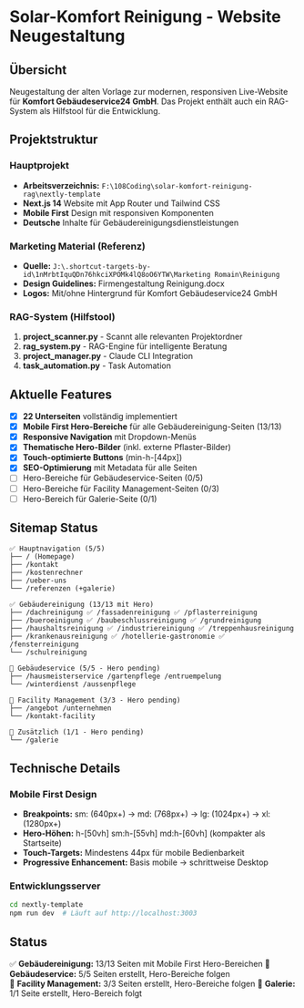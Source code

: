 # Solar-Komfort Reinigung - Website Neugestaltung

## Übersicht
Neugestaltung der alten Vorlage zur modernen, responsiven Live-Website für **Komfort Gebäudeservice24 GmbH**. 
Das Projekt enthält auch ein RAG-System als Hilfstool für die Entwicklung.

## Projektstruktur

### Hauptprojekt
- **Arbeitsverzeichnis:** `F:\108Coding\solar-komfort-reinigung-rag\nextly-template`
- **Next.js 14** Website mit App Router und Tailwind CSS
- **Mobile First** Design mit responsiven Komponenten
- **Deutsche** Inhalte für Gebäudereinigungsdienstleistungen

### Marketing Material (Referenz)
- **Quelle:** `J:\.shortcut-targets-by-id\1nMrbtIquQDn76hkciXPOMk4lQ8oO6YTW\Marketing Romain\Reinigung`
- **Design Guidelines:** Firmengestaltung Reinigung.docx
- **Logos:** Mit/ohne Hintergrund für Komfort Gebäudeservice24 GmbH

### RAG-System (Hilfstool)
1. **project_scanner.py** - Scannt alle relevanten Projektordner
2. **rag_system.py** - RAG-Engine für intelligente Beratung
3. **project_manager.py** - Claude CLI Integration
4. **task_automation.py** - Task Automation

## Aktuelle Features
- [x] **22 Unterseiten** vollständig implementiert
- [x] **Mobile First Hero-Bereiche** für alle Gebäudereinigung-Seiten (13/13)
- [x] **Responsive Navigation** mit Dropdown-Menüs
- [x] **Thematische Hero-Bilder** (inkl. externe Pflaster-Bilder)
- [x] **Touch-optimierte Buttons** (min-h-[44px])
- [x] **SEO-Optimierung** mit Metadata für alle Seiten
- [ ] Hero-Bereiche für Gebäudeservice-Seiten (0/5)
- [ ] Hero-Bereiche für Facility Management-Seiten (0/3) 
- [ ] Hero-Bereich für Galerie-Seite (0/1)

## Sitemap Status
```
✅ Hauptnavigation (5/5)
├── / (Homepage)
├── /kontakt
├── /kostenrechner  
├── /ueber-uns
└── /referenzen (+galerie)

✅ Gebäudereinigung (13/13 mit Hero)
├── /dachreinigung ✅ /fassadenreinigung ✅ /pflasterreinigung
├── /bueroeinigung ✅ /baubeschlussreinigung ✅ /grundreinigung
├── /haushaltsreinigung ✅ /industriereinigung ✅ /treppenhausreinigung
├── /krankenausreinigung ✅ /hotellerie-gastronomie ✅ /fensterreinigung
└── /schulreinigung

🔄 Gebäudeservice (5/5 - Hero pending)
├── /hausmeisterservice /gartenpflege /entruempelung  
└── /winterdienst /aussenpflege

🔄 Facility Management (3/3 - Hero pending)
├── /angebot /unternehmen
└── /kontakt-facility

🔄 Zusätzlich (1/1 - Hero pending)
└── /galerie
```

## Technische Details

### Mobile First Design
- **Breakpoints:** sm: (640px+) → md: (768px+) → lg: (1024px+) → xl: (1280px+)
- **Hero-Höhen:** h-[50vh] sm:h-[55vh] md:h-[60vh] (kompakter als Startseite)
- **Touch-Targets:** Mindestens 44px für mobile Bedienbarkeit
- **Progressive Enhancement:** Basis mobile → schrittweise Desktop

### Entwicklungsserver
```bash
cd nextly-template
npm run dev  # Läuft auf http://localhost:3003
```

## Status
✅ **Gebäudereinigung:** 13/13 Seiten mit Mobile First Hero-Bereichen
🔄 **Gebäudeservice:** 5/5 Seiten erstellt, Hero-Bereiche folgen  
🔄 **Facility Management:** 3/3 Seiten erstellt, Hero-Bereiche folgen
🔄 **Galerie:** 1/1 Seite erstellt, Hero-Bereich folgt
